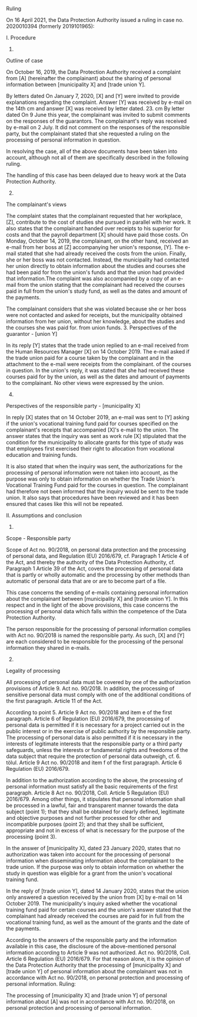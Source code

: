 Ruling

On 16 April 2021, the Data Protection Authority issued a ruling in case no. 2020010394 (formerly 2019101965):

I.
Procedure

1.
Outline of case

On October 16, 2019, the Data Protection Authority received a complaint from \[A\] (hereinafter the complainant) about the sharing of personal information between \[municipality X\] and \[trade union Y\].

By letters dated On January 7, 2020, \[X\] and \[Y\] were invited to provide explanations regarding the complaint. Answer \[Y\] was received by e-mail on the 14th cm and answer \[X\] was received by letter dated. 23. cm By letter dated On 9 June this year, the complainant was invited to submit comments on the responses of the guarantors. The complainant's reply was received by e-mail on 2 July. It did not comment on the responses of the responsible party, but the complainant stated that she requested a ruling on the processing of personal information in question.

In resolving the case, all of the above documents have been taken into account, although not all of them are specifically described in the following ruling.

The handling of this case has been delayed due to heavy work at the Data Protection Authority. 

2.
The complainant's views

The complaint states that the complainant requested that her workplace, \[Z\], contribute to the cost of studies she pursued in parallel with her work. It also states that the complainant handed over receipts to his superior for costs and that the payroll department \[X\] should have paid those costs. On Monday, October 14, 2019, the complainant, on the other hand, received an e-mail from her boss at \[Z\] accompanying her union's response, \[Y\]. The e-mail stated that she had already received the costs from the union. Finally, she or her boss was not contacted. Instead, the municipality had contacted her union directly to obtain information about the studies and courses she had been paid for from the union's funds and that the union had provided that information.The complaint was also accompanied by a copy of an e-mail from the union stating that the complainant had received the courses paid in full from the union's study fund, as well as the dates and amount of the payments.

The complainant considers that she was violated because she or her boss were not contacted and asked for receipts, but the municipality obtained information from her union, without her knowledge, about the studies and the courses she was paid for. from union funds.
3.
Perspectives of the guarantor - \[union Y\]

In its reply \[Y\] states that the trade union replied to an e-mail received from the Human Resources Manager \[X\] on 14 October 2019. The e-mail asked if the trade union paid for a course taken by the complainant and in the attachment to the e-mail were receipts from the complainant. of the courses in question. In the union's reply, it was stated that she had received these courses paid for by the union, as well as the dates and amount of payments to the complainant. No other views were expressed by the union.

4.
Perspectives of the responsible party - \[municipality X\]

In reply \[X\] states that on 14 October 2019, an e-mail was sent to \[Y\] asking if the union's vocational training fund paid for courses specified on the complainant's receipts that accompanied \[X\]'s e-mail to the union. The answer states that the inquiry was sent as work rule \[X\] stipulated that the condition for the municipality to allocate grants for this type of study was that employees first exercised their right to allocation from vocational education and training funds.

It is also stated that when the inquiry was sent, the authorizations for the processing of personal information were not taken into account, as the purpose was only to obtain information on whether the Trade Union's Vocational Training Fund paid for the courses in question. The complainant had therefore not been informed that the inquiry would be sent to the trade union. It also says that procedures have been reviewed and it has been ensured that cases like this will not be repeated.

II.
Assumptions and conclusion

1.
Scope - Responsible party

Scope of Act no. 90/2018, on personal data protection and the processing of personal data, and Regulation (EU) 2016/679, cf. Paragraph 1 Article 4 of the Act, and thereby the authority of the Data Protection Authority, cf. Paragraph 1 Article 39 of the Act, covers the processing of personal data that is partly or wholly automatic and the processing by other methods than automatic of personal data that are or are to become part of a file.

This case concerns the sending of e-mails containing personal information about the complainant between \[municipality X\] and \[trade union Y\]. In this respect and in the light of the above provisions, this case concerns the processing of personal data which falls within the competence of the Data Protection Authority.

The person responsible for the processing of personal information complies with Act no. 90/2018 is named the responsible party. As such, \[X\] and \[Y\] are each considered to be responsible for the processing of the personal information they shared in e-mails.

2.
Legality of processing

All processing of personal data must be covered by one of the authorization provisions of Article 9. Act no. 90/2018. In addition, the processing of sensitive personal data must comply with one of the additional conditions of the first paragraph. Article 11 of the Act.

According to point 5. Article 9 Act no. 90/2018 and item e of the first paragraph. Article 6 of Regulation (EU) 2016/679, the processing of personal data is permitted if it is necessary for a project carried out in the public interest or in the exercise of public authority by the responsible party. The processing of personal data is also permitted if it is necessary in the interests of legitimate interests that the responsible party or a third party safeguards, unless the interests or fundamental rights and freedoms of the data subject that require the protection of personal data outweigh, cf. 6. tölul. Article 9 Act no. 90/2018 and item f of the first paragraph. Article 6 Regulation (EU) 2016/679.

In addition to the authorization according to the above, the processing of personal information must satisfy all the basic requirements of the first paragraph. Article 8 Act no. 90/2018, Coll. Article 5 Regulation (EU) 2016/679. Among other things, it stipulates that personal information shall be processed in a lawful, fair and transparent manner towards the data subject (point 1); that they shall be obtained for clearly defined, legitimate and objective purposes and not further processed for other and incompatible purposes (point 2); and that they shall be sufficient, appropriate and not in excess of what is necessary for the purpose of the processing (point 3).

In the answer of \[municipality X\], dated 23 January 2020, states that no authorization was taken into account for the processing of personal information when disseminating information about the complainant to the trade union. If the purpose was only to obtain information on whether the study in question was eligible for a grant from the union's vocational training fund.

In the reply of \[trade union Y\], dated 14 January 2020, states that the union only answered a question received by the union from \[X\] by e-mail on 14 October 2019. The municipality's inquiry asked whether the vocational training fund paid for certain courses and the union's answer stated that the complainant had already received the courses are paid for in full from the vocational training fund, as well as the amount of the grants and the date of the payments.

According to the answers of the responsible party and the information available in this case, the disclosure of the above-mentioned personal information according to Article 9 was not authorized. Act no. 90/2018, Coll. Article 6 Regulation (EU) 2016/679. For that reason alone, it is the opinion of the Data Protection Authority that the processing of \[municipality X\] and \[trade union Y\] of personal information about the complainant was not in accordance with Act no. 90/2018, on personal protection and processing of personal information.
Ruling:

The processing of \[municipality X\] and \[trade union Y\] of personal information about \[A\] was not in accordance with Act no. 90/2018, on personal protection and processing of personal information.
